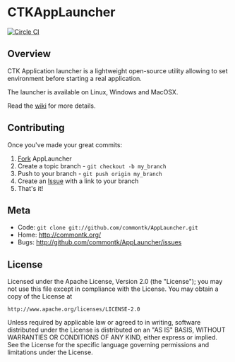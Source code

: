 CTKAppLauncher
==============

[![Circle CI](https://circleci.com/gh/commontk/AppLauncher.svg?style=svg)](https://circleci.com/gh/commontk/AppLauncher)

Overview
--------

CTK Application launcher is a lightweight open-source utility allowing to set environment before starting a real application.

The launcher is available on Linux, Windows and MacOSX.

Read the [wiki](http://www.commontk.org/index.php/Tools:_Application_launcher) for more details.

Contributing
------------

Once you've made your great commits:

1. [Fork][fk] AppLauncher
2. Create a topic branch - `git checkout -b my_branch`
3. Push to your branch - `git push origin my_branch`
4. Create an [Issue][is] with a link to your branch
5. That's it!


Meta
----

* Code: `git clone git://github.com/commontk/AppLauncher.git`
* Home: <http://commontk.org/>
* Bugs: <http://github.com/commontk/AppLauncher/issues>

License
-------

Licensed under the Apache License, Version 2.0 (the "License");
you may not use this file except in compliance with the License.
You may obtain a copy of the License at

    http://www.apache.org/licenses/LICENSE-2.0

Unless required by applicable law or agreed to in writing, software
distributed under the License is distributed on an "AS IS" BASIS,
WITHOUT WARRANTIES OR CONDITIONS OF ANY KIND, either express or implied.
See the License for the specific language governing permissions and
limitations under the License.

[fk]: http://help.github.com/forking/
[is]: http://github.com/commontk/AppLauncher/issues
